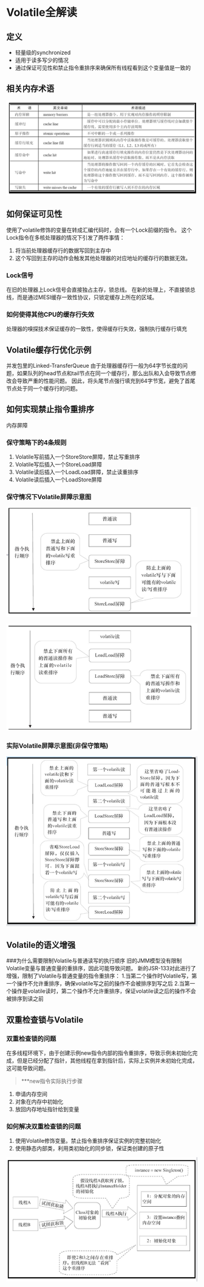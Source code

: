 # Volatile全解读

## 定义
- 轻量级的synchronized
- 适用于读多写少的情况
- 通过保证可见性和禁止指令重排序来确保所有线程看到这个变量值是一致的

## 相关内存术语
![](../../images/系统内存相关术语.png)

## 如何保证可见性
使用了volatile修饰的变量在转成汇编代码时，会有一个Lock前缀的指令。
这个Lock指令在多核处理器的情况下引发了两件事情：
1. 将当前处理器缓存行的数据写回到主存中
2. 这个写回到主存的动作会触发其他处理器的对应地址的缓存行的数据无效。

### Lock信号
在旧的处理器上Lock信号会直接独占主存，锁总线。
在新的处理上，不直接锁总线，而是通过MESI缓存一致性协议，只锁定缓存上所在的区域。

### 如何使得其他CPU的缓存行失效
处理器的嗅探技术保证缓存的一致性，使得缓存行失效，强制执行缓存行填充

## Volatile缓存行优化示例
并发包里的Linked-TransferQueue
由于处理器缓存行一般为64字节长度的问题，如果队列的head节点和tail节点在同一个缓存行，那么出队和入会导致节点修改会导致严重的性能问题。
因此，将头尾节点强行填充到64字节宽，避免了首尾节点处于同一个缓存行的问题。

## 如何实现禁止指令重排序
内存屏障

### 保守策略下的4条规则
1. Volatile写前插入一个StoreStore屏障，禁止写重排序
2. Volatile写后插入一个StoreLoad屏障
3. Volatile读后插入一个LoadLoad屏障，禁止读重排序
4. Volatile读后插入一个LoadStore屏障

### 保守情况下Volatile屏障示意图
![](../../images/Volatile写的前后屏障.png)

![](../../images/Volatile读后屏障.png)
### 实际Volatile屏障示意图(非保守策略)
![](../../images/非保守策略下的屏障.png)
## Volatile的语义增强
###为什么需要限制Volatile与普通读写的执行顺序
旧的JMM模型没有限制Volatile变量与普通变量的重排序，因此可能导致问题。
新的JSR-133对此进行了增强，限制了Volatile与普通变量的指令重排序：
1.当第二个操作时Volatile写，第一个操作不允许重排序，确保volatile写之前的操作不会被排序到写之后
2.当第一个操作是volatile读时，第二个操作不允许重排序，保证volatile读之后的操作不会被排序到读之前

## 双重检查锁与Volatile
### 双重检查锁的问题
在多线程环境下，由于创建示例new指令内部的指令重排序，导致示例未初始化完成，但是已经分配了指针，其他线程在拿到指针后，实际上实例并未初始化完成，这可能导致问题。

> ***new指令实际执行步骤

1. 申请内存空间
2. 对象在内存中初始化
3. 放回内存地址指针给到变量

### 如何解决双重检查锁的问题
1. 使用Volatile修饰变量。禁止指令重排序保证实例的完整初始化
2. 使用静态内部类，利用类初始化的同步锁，保证类创建的原子性

![](../../images/类初始化保证单例创建的线程安全.png)
